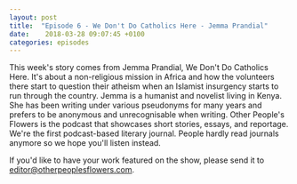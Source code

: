 ```yaml
---
layout: post
title:  "Episode 6 - We Don't Do Catholics Here - Jemma Prandial"
date:    2018-03-28 09:07:45 +0100
categories: episodes
---
```

This week's story comes from Jemma Prandial, We Don't Do Catholics
Here. It's about a non-religious mission in Africa and how the
volunteers there start to question their atheism when an Islamist
insurgency starts to run through the country. Jemma is a humanist and
novelist living in Kenya. She has been writing under various
pseudonyms for many years and prefers to be anonymous and
unrecognisable when writing. Other People's Flowers is the podcast
that showcases short stories, essays, and reportage. We're the first
podcast-based literary journal. People hardly read journals anymore so
we hope you'll listen instead.

If you'd like to have your work featured on the show, please send it to editor@otherpeoplesflowers.com.
